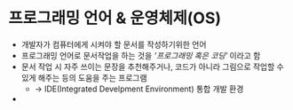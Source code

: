 # 프로그래밍 언어 & 운영체제(OS)
 - 개발자가 컴퓨터에게 시켜야 할 문서를 작성하기위한 언어
 - 프로그래밍 언어로 문서작업을 하는 것을 *'프로그래밍 혹은 코딩'* 이라고 함
 - 문서 작업 시 자주 쓰이는 문장을 추천해주거나, 코드가 아니라 그림으로 작업할 수 있게 해주는 등의 도움을 주는 프로그램
   - -> IDE(Integrated Develpment Environment) 통합 개발 환경
 - 
